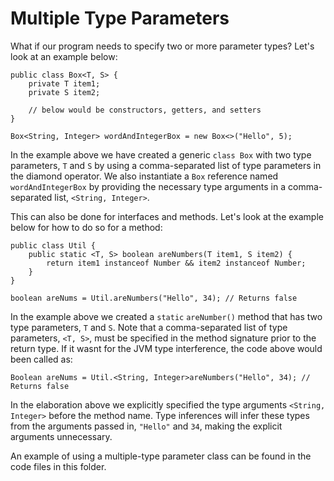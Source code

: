# Multiple Type Parameters

What if our program needs to specify two or more parameter types? Let's look at an example below:

```
public class Box<T, S> {
    private T item1;
    private S item2;
    
    // below would be constructors, getters, and setters
}

Box<String, Integer> wordAndIntegerBox = new Box<>("Hello", 5);
```

In the example above we have created a generic `class Box` with two type parameters, `T` and `S` by using a comma-separated list of type parameters in the diamond operator. We also instantiate a `Box` reference named `wordAndIntegerBox` by providing the necessary type arguments in a comma-separated list, `<String, Integer>`.

This can also be done for interfaces and methods. Let's look at the example below for how to do so for a method:

```
public class Util {
    public static <T, S> boolean areNumbers(T item1, S item2) {
        return item1 instanceof Number && item2 instanceof Number;
    }
}

boolean areNums = Util.areNumbers("Hello", 34); // Returns false
```

In the example above we created a `static` `areNumber()` method that has two type parameters, `T` and `S`. Note that a comma-separated list of type parameters, `<T, S>`, must be specified in the method signature prior to the return type. If it wasnt for the JVM type interference, the code above would been called as:

`Boolean areNums = Util.<String, Integer>areNumbers("Hello", 34); // Returns false`

In the elaboration above we explicitly specified the type arguments `<String, Integer>` before the method name. Type inferences will infer these types from the arguments passed in, `"Hello"` and `34`, making the explicit arguments unnecessary.

An example of using a multiple-type parameter class can be found in the code files in this folder.